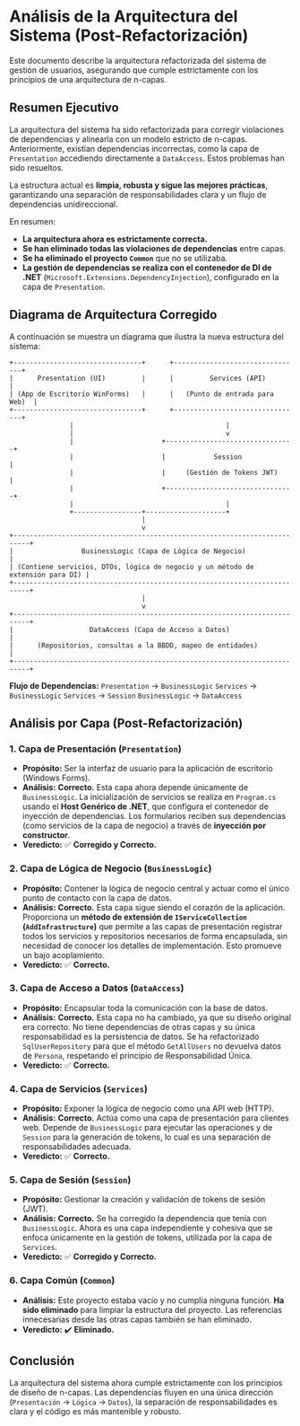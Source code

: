 # Análisis de la Arquitectura del Sistema (Post-Refactorización)

Este documento describe la arquitectura refactorizada del sistema de gestión de usuarios, asegurando que cumple estrictamente con los principios de una arquitectura de n-capas.

## Resumen Ejecutivo

La arquitectura del sistema ha sido refactorizada para corregir violaciones de dependencias y alinearla con un modelo estricto de n-capas. Anteriormente, existían dependencias incorrectas, como la capa de `Presentation` accediendo directamente a `DataAccess`. Estos problemas han sido resueltos.

La estructura actual es **limpia, robusta y sigue las mejores prácticas**, garantizando una separación de responsabilidades clara y un flujo de dependencias unidireccional.

En resumen:
- **La arquitectura ahora es estrictamente correcta.**
- **Se han eliminado todas las violaciones de dependencias** entre capas.
- **Se ha eliminado el proyecto `Common`** que no se utilizaba.
- **La gestión de dependencias se realiza con el contenedor de DI de .NET** (`Microsoft.Extensions.DependencyInjection`), configurado en la capa de `Presentation`.

## Diagrama de Arquitectura Corregido

A continuación se muestra un diagrama que ilustra la nueva estructura del sistema:

```
+--------------------------------+      +--------------------------------+
|      Presentation (UI)         |      |         Services (API)         |
| (App de Escritorio WinForms)   |      |   (Punto de entrada para Web)  |
+--------------------------------+      +--------------------------------+
               |                                      |
               |                                      v
               |                      +--------------------------------+
               |                      |            Session             |
               |                      |     (Gestión de Tokens JWT)    |
               |                      +--------------------------------+
               |                                      |
               +-----------------+--------------------+
                                 |
                                 v
+--------------------------------------------------------------------------+
|                 BusinessLogic (Capa de Lógica de Negocio)                  |
| (Contiene servicios, DTOs, lógica de negocio y un método de extensión para DI) |
+--------------------------------------------------------------------------+
                                 |
                                 v
+--------------------------------------------------------------------------+
|                   DataAccess (Capa de Acceso a Datos)                      |
|      (Repositorios, consultas a la BBDD, mapeo de entidades)             |
+--------------------------------------------------------------------------+
```

**Flujo de Dependencias:**
`Presentation` -> `BusinessLogic`
`Services` -> `BusinessLogic`
`Services` -> `Session`
`BusinessLogic` -> `DataAccess`

## Análisis por Capa (Post-Refactorización)

### 1. Capa de Presentación (`Presentation`)
- **Propósito:** Ser la interfaz de usuario para la aplicación de escritorio (Windows Forms).
- **Análisis:** **Correcto.** Esta capa ahora depende únicamente de `BusinessLogic`. La inicialización de servicios se realiza en `Program.cs` usando el **Host Genérico de .NET**, que configura el contenedor de inyección de dependencias. Los formularios reciben sus dependencias (como servicios de la capa de negocio) a través de **inyección por constructor**.
- **Veredicto:** :white_check_mark: **Corregido y Correcto.**

### 2. Capa de Lógica de Negocio (`BusinessLogic`)
- **Propósito:** Contener la lógica de negocio central y actuar como el único punto de contacto con la capa de datos.
- **Análisis:** **Correcto.** Esta capa sigue siendo el corazón de la aplicación. Proporciona un **método de extensión de `IServiceCollection` (`AddInfrastructure`)** que permite a las capas de presentación registrar todos los servicios y repositorios necesarios de forma encapsulada, sin necesidad de conocer los detalles de implementación. Esto promueve un bajo acoplamiento.
- **Veredicto:** :white_check_mark: **Correcto.**

### 3. Capa de Acceso a Datos (`DataAccess`)
- **Propósito:** Encapsular toda la comunicación con la base de datos.
- **Análisis:** **Correcto.** Esta capa no ha cambiado, ya que su diseño original era correcto. No tiene dependencias de otras capas y su única responsabilidad es la persistencia de datos. Se ha refactorizado `SqlUserRepository` para que el método `GetAllUsers` no devuelva datos de `Persona`, respetando el principio de Responsabilidad Única.
- **Veredicto:** :white_check_mark: **Correcto.**

### 4. Capa de Servicios (`Services`)
- **Propósito:** Exponer la lógica de negocio como una API web (HTTP).
- **Análisis:** **Correcto.** Actúa como una capa de presentación para clientes web. Depende de `BusinessLogic` para ejecutar las operaciones y de `Session` para la generación de tokens, lo cual es una separación de responsabilidades adecuada.
- **Veredicto:** :white_check_mark: **Correcto.**

### 5. Capa de Sesión (`Session`)
- **Propósito:** Gestionar la creación y validación de tokens de sesión (JWT).
- **Análisis:** **Correcto.** Se ha corregido la dependencia que tenía con `BusinessLogic`. Ahora es una capa independiente y cohesiva que se enfoca únicamente en la gestión de tokens, utilizada por la capa de `Services`.
- **Veredicto:** :white_check_mark: **Corregido y Correcto.**

### 6. Capa Común (`Common`)
- **Análisis:** Este proyecto estaba vacío y no cumplía ninguna función. **Ha sido eliminado** para limpiar la estructura del proyecto. Las referencias innecesarias desde las otras capas también se han eliminado.
- **Veredicto:** :heavy_check_mark: **Eliminado.**

## Conclusión

La arquitectura del sistema ahora cumple estrictamente con los principios de diseño de n-capas. Las dependencias fluyen en una única dirección (`Presentación` -> `Lógica` -> `Datos`), la separación de responsabilidades es clara y el código es más mantenible y robusto.
